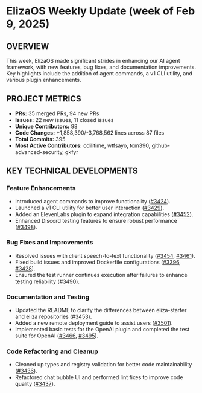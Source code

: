 # ElizaOS Weekly Update (week of Feb 9, 2025)

## OVERVIEW 
This week, ElizaOS made significant strides in enhancing our AI agent framework, with new features, bug fixes, and documentation improvements. Key highlights include the addition of agent commands, a v1 CLI utility, and various plugin enhancements.

## PROJECT METRICS
- **PRs:** 35 merged PRs, 94 new PRs
- **Issues:** 22 new issues, 11 closed issues
- **Unique Contributors:** 98
- **Code Changes:** +1,858,390/-3,768,562 lines across 87 files
- **Total Commits:** 395
- **Most Active Contributors:** odilitime, wtfsayo, tcm390, github-advanced-security, gkfyr

## KEY TECHNICAL DEVELOPMENTS

### Feature Enhancements
- Introduced agent commands to improve functionality ([#3424](https://github.com/elizaos/eliza/pull/3424)).
- Launched a v1 CLI utility for better user interaction ([#3429](https://github.com/elizaos/eliza/pull/3429)).
- Added an ElevenLabs plugin to expand integration capabilities ([#3452](https://github.com/elizaos/eliza/pull/3452)).
- Enhanced Discord testing features to ensure robust performance ([#3498](https://github.com/elizaos/eliza/pull/3498)).

### Bug Fixes and Improvements
- Resolved issues with client speech-to-text functionality ([#3454](https://github.com/elizaos/eliza/pull/3454), [#3461](https://github.com/elizaos/eliza/pull/3461)).
- Fixed build issues and improved Dockerfile configurations ([#3396](https://github.com/elizaos/eliza/pull/3396), [#3428](https://github.com/elizaos/eliza/pull/3428)).
- Ensured the test runner continues execution after failures to enhance testing reliability ([#3490](https://github.com/elizaos/eliza/pull/3490)).

### Documentation and Testing
- Updated the README to clarify the differences between eliza-starter and eliza repositories ([#3453](https://github.com/elizaos/eliza/pull/3453)).
- Added a new remote deployment guide to assist users ([#3501](https://github.com/elizaos/eliza/pull/3501)).
- Implemented basic tests for the OpenAI plugin and completed the test suite for OpenAI ([#3466](https://github.com/elizaos/eliza/pull/3466), [#3495](https://github.com/elizaos/eliza/pull/3495)).

### Code Refactoring and Cleanup
- Cleaned up types and registry validation for better code maintainability ([#3436](https://github.com/elizaos/eliza/pull/3436)).
- Refactored chat bubble UI and performed lint fixes to improve code quality ([#3437](https://github.com/elizaos/eliza/pull/3437)).